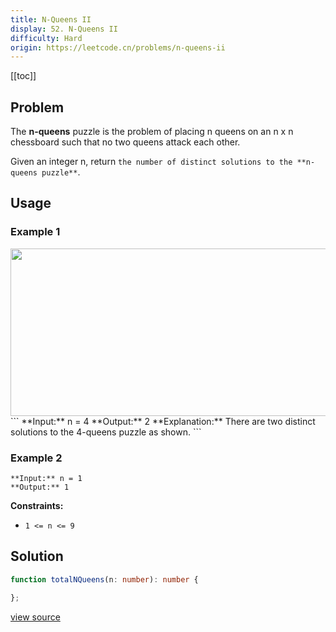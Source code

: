 ```yaml
---
title: N-Queens II
display: 52. N-Queens II
difficulty: Hard
origin: https://leetcode.cn/problems/n-queens-ii
---
```


[[toc]]

## Problem

The **n-queens** puzzle is the problem of placing n queens on an n x n chessboard such that no two queens attack each other.

Given an integer n, return `the number of distinct solutions to the **n-queens puzzle**`.

 ## Usage

### Example 1
<img alt="" src="https://assets.leetcode.com/uploads/2020/11/13/queens.jpg" style="width: 600px; height: 268px;" />
```
**Input:** n = 4
**Output:** 2
**Explanation:** There are two distinct solutions to the 4-queens puzzle as shown.
```

### Example 2

```
**Input:** n = 1
**Output:** 1
```

 
**Constraints:**

- <code>1 &lt;= n &lt;= 9</code>


## Solution

```ts
function totalNQueens(n: number): number {

};
```

[view source](https://leetcode.cn/problems/n-queens-ii)
